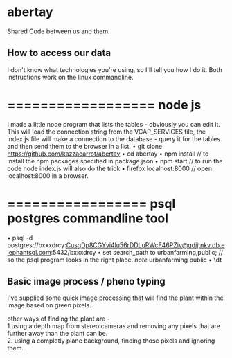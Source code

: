 # abertay
Shared Code between us and them.


## How to access our data
I don't know what technologies you're using, so I'll tell you how I do it. Both instructions work on the linux commandline.

==================
node js
==================
I made a little node program that lists the tables - obviously you can edit it. This will load the connection string from the VCAP_SERVICES file, the index.js file will make a connection to the database - query it for the tables and then send them to the browser in a list.
•       git clone https://github.com/kazzacarrot/abertay
•       cd abertay
•       npm install                      // to install the npm packages specified in package.json
•       npm start                        // to run the code  node index.js will also do the trick
•       firefox localhost:8000     // open localhost:8000 in a browser.



=================
psql postgres commandline tool
=================
•       psql -d postgres://bxxxdrcy:CusgDp8CGYvi4lu56rDDLuRWcF46PZiv@qdjjtnkv.db.elephantsql.com:5432/bxxxdrcy
•       set search_path to urbanfarming,public;   // so the psql program looks in the right place. *note* urbanfarming <comma> public
•       \dt    

## Basic image process / pheno typing
I've supplied some quick image processing that will find the plant within the image based on green pixels.  

  other ways of finding the plant are -   
  1 using a depth map from stereo cameras and removing any pixels that are further away than the plant can be.  
  2. using a completly plane background, finding those pixels and ignoring them.
